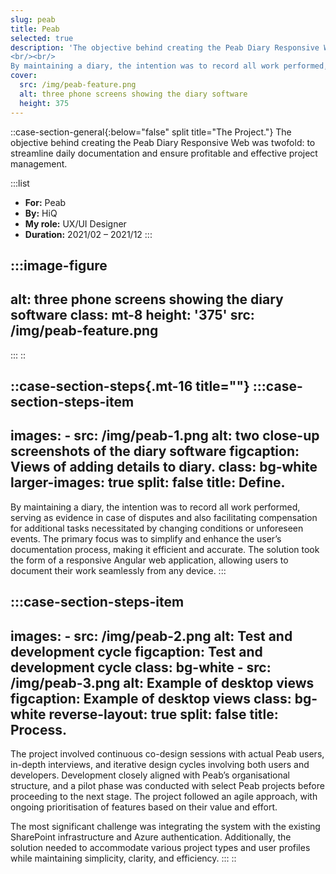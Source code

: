 ```yaml
---
slug: peab
title: Peab
selected: true
description: 'The objective behind creating the Peab Diary Responsive Web was twofold: to streamline daily documentation and ensure profitable and effective project management.
<br/><br/>
By maintaining a diary, the intention was to record all work performed, serving as evidence in case of disputes and also facilitating compensation for additional tasks necessitated by changing conditions or unforeseen events.'
cover:
  src: /img/peab-feature.png
  alt: three phone screens showing the diary software
  height: 375
---
```


::case-section-general{:below="false" split title="The Project."}
The objective behind creating the Peab Diary Responsive Web was twofold: to streamline daily documentation and ensure profitable and effective project management.

  :::list
  - **For:** Peab
  - **By:** HiQ
  - **My role:** UX/UI Designer
  - **Duration:** 2021/02 – 2021/12
  :::

  :::image-figure
  ---
  alt: three phone screens showing the diary software
  class: mt-8
  height: '375'
  src: /img/peab-feature.png
  ---
  :::
::

::case-section-steps{.mt-16 title=""}
  :::case-section-steps-item
  ---
  images:
    - src: /img/peab-1.png
      alt: two close-up screenshots of the diary software
      figcaption: Views of adding details to diary.
      class: bg-white
  larger-images: true
  split: false
  title: Define.
  ---
  By maintaining a diary, the intention was to record all work performed, serving as evidence in case of disputes and also facilitating compensation for additional tasks necessitated by changing conditions or unforeseen events. The primary focus was to simplify and enhance the user’s documentation process, making it efficient and accurate. The solution took the form of a responsive Angular web application, allowing users to document their work seamlessly from any device.
  :::

  :::case-section-steps-item
  ---
  images:
    - src: /img/peab-2.png
      alt: Test and development cycle
      figcaption: Test and development cycle
      class: bg-white
    - src: /img/peab-3.png
      alt: Example of desktop views
      figcaption: Example of desktop views
      class: bg-white
  reverse-layout: true
  split: false
  title: Process.
  ---
  The project involved continuous co-design sessions with actual Peab users, in-depth interviews, and iterative design cycles involving both users and developers. Development closely aligned with Peab’s organisational structure, and a pilot phase was conducted with select Peab projects before proceeding to the next stage. The project followed an agile approach, with ongoing prioritisation of features based on their value and effort.

  The most significant challenge was integrating the system with the existing SharePoint infrastructure and Azure authentication. Additionally, the solution needed to accommodate various project types and user profiles while maintaining simplicity, clarity, and efficiency.
  :::
::